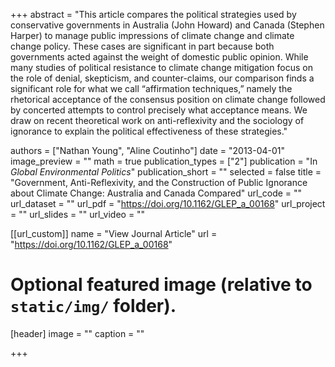 +++
abstract = "This article compares the political strategies used by conservative governments in Australia (John Howard) and Canada (Stephen Harper) to manage public impressions of climate change and climate change policy. These cases are significant in part because both governments acted against the weight of domestic public opinion. While many studies of political resistance to climate change mitigation focus on the role of denial, skepticism, and counter-claims, our comparison finds a significant role for what we call “affirmation techniques,” namely the rhetorical acceptance of the consensus position on climate change followed by concerted attempts to control precisely what acceptance means. We draw on recent theoretical work on anti-reflexivity and the sociology of ignorance to explain the political effectiveness of these strategies."

authors = ["Nathan Young", "Aline Coutinho"]
date = "2013-04-01"
image_preview = ""
math = true
publication_types = ["2"]
publication = "In *Global Environmental Politics*"
publication_short = ""
selected = false
title = "Government, Anti-Reflexivity, and the Construction of Public Ignorance about Climate Change: Australia and Canada Compared"
url_code = ""
url_dataset = ""
url_pdf = "https://doi.org/10.1162/GLEP_a_00168"
url_project = ""
url_slides = ""
url_video = ""

[[url_custom]]
name = "View Journal Article"
url = "https://doi.org/10.1162/GLEP_a_00168"

# Optional featured image (relative to `static/img/` folder).
[header]
image = ""
caption = ""

+++


